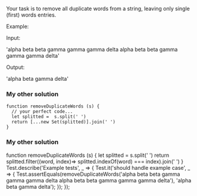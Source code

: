 

Your task is to remove all duplicate words from a string, leaving only single (first) words entries.

Example:

Input:

'alpha beta beta gamma gamma gamma delta alpha beta beta gamma gamma gamma delta'

Output:

'alpha beta gamma delta'



### My other solution
```
function removeDuplicateWords (s) {
  // your perfect code...
  let splitted =  s.split(' ')
  return [...new Set(splitted)].join(' ')
}
```
### My other solution 

function removeDuplicateWords (s) {
  let splitted =  s.split(' ')
 return splitted.filter((word, index)=>  splitted.indexOf(word) === index).join(' ')
}
Test.describe('Example tests', _ => {
  Test.it('should handle example case', _ => {
    Test.assertEquals(removeDuplicateWords('alpha beta beta gamma gamma gamma delta alpha beta beta gamma gamma gamma delta'), 'alpha beta gamma delta');
  });
});
